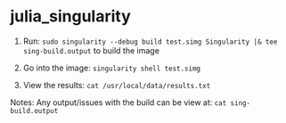 # julia_singularity

1) Run:
`sudo singularity --debug build test.simg Singularity |& tee sing-build.output`
to build the image

2) Go into the image:
`singularity shell test.simg`

3) View the results:
`cat /usr/local/data/results.txt`

Notes: Any output/issues with the build can be view at: `cat sing-build.output`
